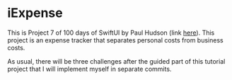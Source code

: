 # iExpense

This is Project 7 of 100 days of SwiftUI by Paul Hudson (link [here](https://www.hackingwithswift.com/books/ios-swiftui/iexpense-introduction)). This project is an expense tracker that separates personal costs from business costs.

As usual, there will be three challenges after the guided part of this tutorial project that I will implement myself in separate commits.
